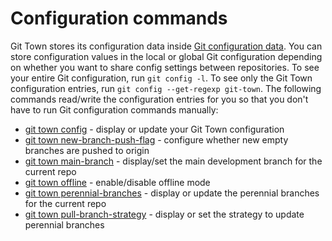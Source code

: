 # Configuration commands

Git Town stores its configuration data inside
[Git configuration data](https://git-scm.com/docs/git-config). You can store
configuration values in the local or global Git configuration depending on
whether you want to share config settings between repositories. To see your
entire Git configuration, run `git config -l`. To see only the Git Town
configuration entries, run `git config --get-regexp git-town`. The following
commands read/write the configuration entries for you so that you don't have to
run Git configuration commands manually:

- [git town config](commands/config.md) - display or update your Git Town
  configuration
- [git town new-branch-push-flag](commands/new-branch-push-flag.md) - configure
  whether new empty branches are pushed to origin
- [git town main-branch](commands/main-branch.md) - display/set the main
  development branch for the current repo
- [git town offline](commands/offline.md) - enable/disable offline mode
- [git town perennial-branches](commands/perennial-branches.md) - display or
  update the perennial branches for the current repo
- [git town pull-branch-strategy](commands/pull-branch-strategy.md) - display or
  set the strategy to update perennial branches
